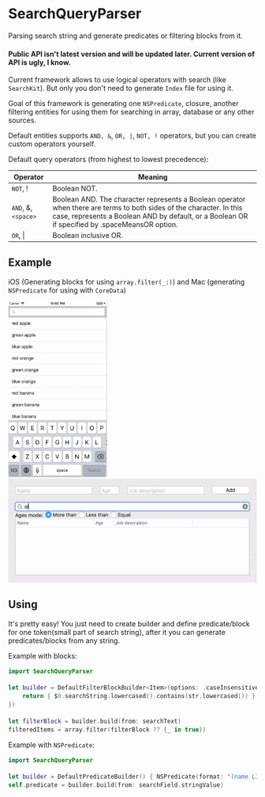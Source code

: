 # SearchQueryParser
Parsing search string and generate predicates or filtering blocks from it.

#### Public API isn't latest version and will be updated later. Current version of API is ugly, I know.

Current framework allows to use logical operators with search (like `SearchKit`). But only you don't need to generate `Index` file for using it.

Goal of this framework is generating one `NSPredicate`, closure, another filtering entities for using them for searching in array, database or any other sources.

Default entities supports `AND, &`, `OR, |`, `NOT, !` operators, but you can create custom operators yourself.

Default query operators (from highest to lowest precedence):

Operator | Meaning 
 --- | --- 
 `NOT`, ! | Boolean NOT. 
 `AND`, &, `<space>` | Boolean AND. The <space> character represents a Boolean operator when there are terms to both sides of the <space> character. In this case, <space> represents a Boolean AND by default, or a Boolean OR if specified by .spaceMeansOR option. 
 `OR`, &#124; | Boolean inclusive OR. 


## Example

iOS (Generating blocks for using `array.filter(_:)`) and Mac (generating `NSPredicate` for using with `CoreData`)

<img src="https://github.com/AlexIzh/SearchQueryParser/blob/master/Gifs/ios.gif" width="200"/> <img src="https://github.com/AlexIzh/SearchQueryParser/blob/master/Gifs/mac.gif" width="600"/>




## Using

It's pretty easy! You just need to create builder and define predicate/block for one token(small part of search string), after it you can generate predicates/blocks from any string.

Example with blocks:
```swift
import SearchQueryParser

let builder = DefaultFilterBlockBuilder<Item>(options: .caseInsensitive, valuePredicate: { str in
	return { $0.searchString.lowercased().contains(str.lowercased()) }
})

let filterBlock = builder.build(from: searchText)
filteredItems = array.filter(filterBlock ?? {_ in true})
```
Example with `NSPredicate`:
```swift
import SearchQueryParser

let builder = DefaultPredicateBuilder() { NSPredicate(format: "(name LIKE[c] %@) OR (job LIKE[c] %@)", $0, $0) }
self.predicate = builder.build(from: searchField.stringValue)
```
